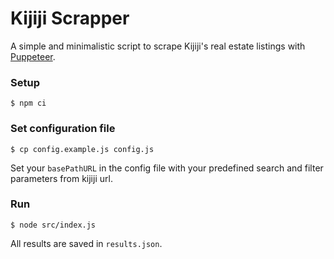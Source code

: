 # Kijiji Scrapper

A simple and minimalistic script to scrape Kijiji's real estate listings with [Puppeteer](https://github.com/puppeteer/puppeteer).

### Setup

`$ npm ci`

### Set configuration file

`$ cp config.example.js config.js`

Set your `basePathURL` in the config file with your predefined search and filter parameters from kijiji url.

### Run

`$ node src/index.js`

All results are saved in `results.json`.
